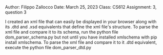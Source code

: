 Author: Filippo Zallocco
Date: March 25, 2023
Class: CS612
Assignment: 3, question 3

I created an xml file that can easily be displayed in your browser along with its .dtd and .xsd equivalents that define the xml file's structure.
To parse the xml file and compare it to its schema, run the python file dom_parser_schema.py but not until you have installed xmlschema with pip install xmlschema.
To parse the xml file and compare it to it .dtd equivalent, execute the python file dom_parser_dtd.py

